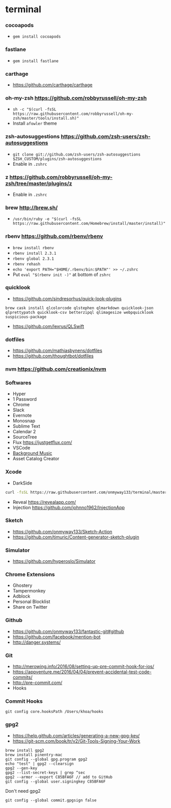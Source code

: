 # terminal

### cocoapods

- `gem install cocoapods`

### fastlane

- `gem install fastlane`

### carthage

- https://github.com/carthage/carthage

### oh-my-zsh https://github.com/robbyrussell/oh-my-zsh

- `sh -c "$(curl -fsSL https://raw.githubusercontent.com/robbyrussell/oh-my-zsh/master/tools/install.sh)"`
- Install `afowler` theme

### zsh-autosuggestions https://github.com/zsh-users/zsh-autosuggestions

- `git clone git://github.com/zsh-users/zsh-autosuggestions $ZSH_CUSTOM/plugins/zsh-autosuggestions`
- Enable in `.zshrc`

### z https://github.com/robbyrussell/oh-my-zsh/tree/master/plugins/z

- Enable in `.zshrc`

### brew http://brew.sh/

- `/usr/bin/ruby -e "$(curl -fsSL https://raw.githubusercontent.com/Homebrew/install/master/install)"`

### rbenv https://github.com/rbenv/rbenv

- `brew install rbenv`
- `rbenv install 2.3.1`
- `rbenv global 2.3.1`
- `rbenv rehash`
- `echo 'export PATH="$HOME/.rbenv/bin:$PATH"' >> ~/.zshrc`
- Put `eval "$(rbenv init -)"` at bottom of `zshrc`

### quicklook

- https://github.com/sindresorhus/quick-look-plugins

`brew cask install qlcolorcode qlstephen qlmarkdown quicklook-json qlprettypatch quicklook-csv betterzipql qlimagesize webpquicklook suspicious-package`

- https://github.com/lexrus/QLSwift

### dotfiles

- https://github.com/mathiasbynens/dotfiles
- https://github.com/thoughtbot/dotfiles

### nvm https://github.com/creationix/nvm

### Softwares

- Hyper
- 1 Password
- Chrome
- Slack
- Evernote
- Monosnap
- Sublime Text
- Calendar 2
- SourceTree
- Flux https://justgetflux.com/
- VSCode
- [Background Music](https://github.com/kyleneideck/BackgroundMusic)
- Asset Catalog Creator

### Xcode

- DarkSide

```sh
curl -fsSL https://raw.githubusercontent.com/onmyway133/terminal/master/themes/Xcode/install.sh | sh
```

- Reveal https://revealapp.com/
- Injection https://github.com/johnno1962/InjectionApp

### Sketch

- https://github.com/onmyway133/Sketch-Action
- https://github.com/timuric/Content-generator-sketch-plugin

### Simulator

- https://github.com/hyperoslo/Simulator

### Chrome Extensions

- Ghostery
- Tampermonkey
- Adblock
- Personal Blocklist
- Share on Twitter

### Github

- https://github.com/onmyway133/fantastic-git#github
- https://github.com/facebook/mention-bot
- http://danger.systems/


### Git

- http://merowing.info/2016/08/setting-up-pre-commit-hook-for-ios/
- https://appventure.me/2016/04/04/prevent-accidental-test-code-commits/
- http://pre-commit.com/
- Hooks

### Commit Hooks

```
git config core.hooksPath /Users/khoa/hooks
```

### gpg2

- https://help.github.com/articles/generating-a-new-gpg-key/
- https://git-scm.com/book/tr/v2/Git-Tools-Signing-Your-Work

```
brew install gpg2
brew install pinentry-mac
git config --global gpg.program gpg2
echo "test" | gpg2 --clearsign
gpg2 --gen-key
gpg2 --list-secret-keys | grep ^sec
gpg2 --armor --export C85BFA6F // add to GitHub
git config --global user.signingkey C85BFA6F
```

Don't need gpg2

```
git config --global commit.gpgsign false
```
